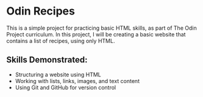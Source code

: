 # Odin Recipes

This is a simple project for practicing basic HTML skills, as part of The Odin Project curriculum. In this project, I will be creating a basic website that contains a list of recipes, using only HTML.

## Skills Demonstrated:
- Structuring a website using HTML
- Working with lists, links, images, and text content
- Using Git and GitHub for version control

